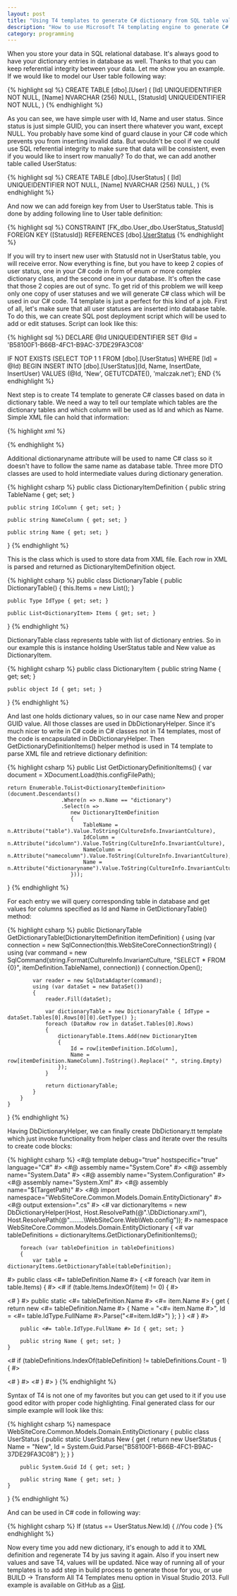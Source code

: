 ```yaml
---
layout: post
title: "Using T4 templates to generate C# dictionary from SQL table values."
description: "How to use Microsoft T4 templating engine to generate C# dictionary classes from SQL table values."
category: programming
--- 
```

When you store your data in SQL relational database. It's always good to have your dictionary entries in database as well. Thanks to that you can keep referential integrity between your data. Let me show you an example. If we would like to model our User table following way:

{% highlight sql %}
CREATE TABLE [dbo].[User] (
    [Id]                   UNIQUEIDENTIFIER NOT NULL,
    [Name]                 NVARCHAR (256)   NULL,
    [StatusId]             UNIQUEIDENTIFIER NOT NULL,
)
{% endhighlight %}

As you can see, we have simple user with Id, Name and user status. Since status is just simple GUID, you can insert there whatever you want, except NULL. You probably have some kind of guard clause in your C# code which prevents you from inserting invalid data. But wouldn't be cool if we could use SQL referential integrity to make sure that data will be consistent, even if you would like to insert row manually? To do that, we can add another table called UserStatus:

{% highlight sql %}
CREATE TABLE [dbo].[UserStatus] (
    [Id]                   UNIQUEIDENTIFIER NOT NULL,
    [Name]                 NVARCHAR (256)   NULL,
)
{% endhighlight %}
 
And now we can add foreign key from User to UserStatus table. This is done by adding following line to User table definition:

{% highlight sql %}
CONSTRAINT [FK_dbo.User_dbo.UserStatus_StatusId] FOREIGN KEY ([StatusId]) REFERENCES [dbo].[UserStatus]([Id])
{% endhighlight %}

If you will try to insert new user with StatusId not in UserStatus table, you will receive error. Now everything is fine, but you have to keep 2 copies of user status, one in your C# code in form of enum or more complex dictionary class, and the second one in your database. It's often the case that those 2 copies are out of sync. To get rid of this problem we will keep only one copy of user statuses and we will generate C# class which will be used in our C# code. T4 template is just a perfect for this kind of a job. First of all, let's make sure that all user statuses are inserted into database table. To do this, we can create SQL post deployment script which will be used to add or edit statuses. Script can look like this:

{% highlight sql %}
DECLARE @Id UNIQUEIDENTIFIER
SET @Id = 'B58100F1-B66B-4FC1-B9AC-37DE29FA3C08'

IF NOT EXISTS (SELECT TOP 1 1 FROM [dbo].[UserStatus] WHERE [Id] = @Id)
BEGIN
    INSERT INTO [dbo].[UserStatus](Id, Name, InsertDate, InsertUser) VALUES (@Id, 'New', GETUTCDATE(), 'malczak.net');
END
{% endhighlight %}

Next step is to create T4 template to generate C# classes based on data in dictionary table. We need a way to tell our template which tables are the dictionary tables and which column will be used as Id and which as Name. Simple XML file can hold that information:

{% highlight xml %}
<?xml version="1.0" encoding="utf-8" ?>
<dictionaries>
  <dictionary table="dbo.UserStatus" idcolumn="Id" namecolumn="Name" dictionaryname="UserStatus" />
</dictionaries>
{% endhighlight %}

Additional dictionaryname attribute will be used to name C# class so it doesn't have to follow the same name as database table. Three more DTO classes are used to hold intermediate values during dictionary generation.

{% highlight csharp %}
public class DictionaryItemDefinition
{
    public string TableName { get; set; }

    public string IdColumn { get; set; }

    public string NameColumn { get; set; }

    public string Name { get; set; }
}
{% endhighlight %}

This is the class which is used to store data from XML file. Each row in XML is parsed and returned as DictionaryItemDefinition object.

{% highlight csharp %}
public class DictionaryTable
{
    public DictionaryTable()
    {
        this.Items = new List<DictionaryItem>();
    }

    public Type IdType { get; set; }

    public List<DictionaryItem> Items { get; set; }
}
{% endhighlight %}

DictionaryTable class represents table with list of dictionary entries. So in our example this is instance holding UserStatus table and New value as DictionaryItem.

{% highlight csharp %}
public class DictionaryItem
{
    public string Name { get; set; }

    public object Id { get; set; }
}
{% endhighlight %}

And last one holds dictionary values, so in our case name New and proper GUID value. All those classes are used in DbDictionaryHelper. Since it's much nicer to write in C# code in C# classes not in T4 templates, most of the code is encapsulated in DbDictionaryHelper. Then GetDictionaryDefinitionItems() helper method is used in T4 template to parse XML file and retrieve dictionary definition:

{% highlight csharp %}
public List<DictionaryItemDefinition> GetDictionaryDefinitionItems()
{
    var document = XDocument.Load(this.configFilePath);

    return Enumerable.ToList<DictionaryItemDefinition>(document.Descendants()
                     .Where(n => n.Name == "dictionary")
                     .Select(n =>
                        new DictionaryItemDefinition
                        {
                            TableName = n.Attribute("table").Value.ToString(CultureInfo.InvariantCulture),
                            IdColumn = n.Attribute("idcolumn").Value.ToString(CultureInfo.InvariantCulture),
                            NameColumn = n.Attribute("namecolumn").Value.ToString(CultureInfo.InvariantCulture),
                            Name = n.Attribute("dictionaryname").Value.ToString(CultureInfo.InvariantCulture)
                        }));
}
{% endhighlight %}

For each entry we will query corresponding table in database and get values for columns specified as Id and Name in GetDictionaryTable() method:

{% highlight csharp %}
public DictionaryTable GetDictionaryTable(DictionaryItemDefinition itemDefinition)
{
    using (var connection = new SqlConnection(this.WebSiteCoreConnectionString))
    {
        using (var command = new SqlCommand(string.Format(CultureInfo.InvariantCulture, "SELECT * FROM {0}", itemDefinition.TableName), connection))
        {
            connection.Open();

            var reader = new SqlDataAdapter(command);
            using (var dataSet = new DataSet())
            {
                reader.Fill(dataSet);

                var dictionaryTable = new DictionaryTable { IdType = dataSet.Tables[0].Rows[0][0].GetType() };
                foreach (DataRow row in dataSet.Tables[0].Rows)
                {
                    dictionaryTable.Items.Add(new DictionaryItem
                    {
                        Id = row[itemDefinition.IdColumn],
                        Name = row[itemDefinition.NameColumn].ToString().Replace(" ", string.Empty)
                    });
                }

                return dictionaryTable;
            }
        }
    }
}
{% endhighlight %}

Having DbDictionaryHelper, we can finally create DbDictionary.tt template which just invoke functionality from helper class and iterate over the results to create code blocks:

{% highlight csharp %}
<#@ template debug="true" hostspecific="true" language="C#" #>
<#@ assembly name="System.Core" #>
<#@ assembly name="System.Data" #>
<#@ assembly name="System.Configuration" #>
<#@ assembly name="System.Xml" #>
<#@ assembly name="$(TargetPath)" #>
<#@ import namespace="WebSiteCore.Common.Models.Domain.EntityDictionary" #>
<#@ output extension=".cs" #>
<#
    var dictionaryItems = new  DbDictionaryHelper(Host, 
                                                  Host.ResolvePath(@".\DbDictionary.xml"), 
                                                  Host.ResolvePath(@"..\..\..\..\WebSiteCore.Web\Web.config"));
#>
namespace WebSiteCore.Common.Models.Domain.EntityDictionary
{
<#
        var tableDefinitions = dictionaryItems.GetDictionaryDefinitionItems();

        foreach (var tableDefinition in tableDefinitions)
        {
            var table = dictionaryItems.GetDictionaryTable(tableDefinition);
#>
    public class <#= tableDefinition.Name #>
    {
<#
            foreach (var item in table.Items)
            {
#>
<#
                if (table.Items.IndexOf(item) != 0)
                {
#>

<#
                }
#>
        public static <#= tableDefinition.Name #> <#= item.Name #> 
        { 
            get 
            { 
                return new <#= tableDefinition.Name #> { Name = "<#= item.Name #>", Id = <#= table.IdType.FullName #>.Parse("<#=item.Id#>") };
            }
        }
<#
        }
#>
    
        public <#= table.IdType.FullName #> Id { get; set; }

        public string Name { get; set; }
    }
<#      if (tableDefinitions.IndexOf(tableDefinition) != tableDefinitions.Count - 1) 
        { 
#>

<#      } #>
<#  } #>
}
{% endhighlight %}

Syntax of T4 is not one of my favorites but you can get used to it if you use good editor with proper code highlighting. Final generated class for our simple example will look like this:

{% highlight csharp %}
namespace WebSiteCore.Common.Models.Domain.EntityDictionary
{
    public class UserStatus
    {
        public static UserStatus New 
        { 
            get 
            { 
                return new UserStatus { Name = "New", Id = System.Guid.Parse("B58100F1-B66B-4FC1-B9AC-37DE29FA3C08") };
            }
        }

        public System.Guid Id { get; set; }

        public string Name { get; set; }
    }
}
{% endhighlight %}

And can be used in C# code in following way:

{% highlight csharp %}
If (status == UserStatus.New.Id) 
{
    //You code
}
{% endhighlight %}

Now every time you add new dictionary, it's enough to add it to XML definition and regenerate T4 by jus saving it again. Also if you insert new values and save T4, values will be updated. Nice way of running all of your templates is to add step in build process to generate those for you, or use BUILD -> Transform All T4 Templates menu option in Visual Studio 2013. Full example is available on GitHub as a [Gist](https://gist.github.com/jmalczak/d2b8971c47909539778b).
